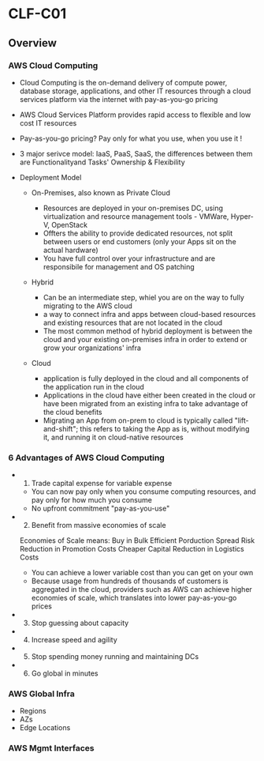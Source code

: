 # CLF-C01

## Overview

### AWS Cloud Computing

- Cloud Computing is the on-demand delivery of compute power, database storage, applications, and other IT resources through a cloud services platform via the internet with pay-as-you-go pricing
- AWS Cloud Services Platform provides rapid access to flexible and low cost IT resources
- Pay-as-you-go pricing? Pay only for what you use, when you use it !
- 3 major serivce model: IaaS, PaaS, SaaS, the differences between them are Functionalityand Tasks' Ownership & Flexibility
- Deployment Model

	- On-Premises, also known as Private Cloud

		- Resources are deployed in your on-premises DC, using virtualization and resource management tools - VMWare, Hyper-V, OpenStack
		- Offters the ability to provide dedicated resources, not split between users or end customers (only your Apps sit on the actual hardware)
		- You have full control over your infrastructure and are responsibile for management and OS patching

	- Hybrid

		- Can be an intermediate step, whiel you are on the way to fully migrating to the AWS cloud
		- a way to connect infra and apps between cloud-based resources and existing resources that are not located in the cloud
		- The most common method of hybrid deployment is between the cloud and your existing on-premises infra in order to extend or grow your organizations' infra

	- Cloud

		- application is fully deployed in the cloud and all components of the application run in the cloud
		- Applications in the cloud have either been created in the cloud or have been migrated from an existing infra to take advantage of the cloud benefits
		- Migrating an App from on-prem to cloud is typically called "lift-and-shift"; this refers to taking the App as is, without modifying it, and running it on cloud-native resources

### 6 Advantages of AWS Cloud Computing

- 1) Trade capital expense for variable expense

	- You can now pay only when you consume computing resources, and pay only for how much you consume
	- No upfront commitment "pay-as-you-use"

- 2) Benefit from massive economies of scale

  Economies of Scale means:
  Buy in Bulk
  Efficient Porduction
  Spread Risk
  Reduction in Promotion Costs
  Cheaper Capital
  Reduction in Logistics Costs

	- You can achieve a lower variable cost than you can get on your own
	- Because usage from hundreds of thousands of customers is aggregated in the cloud, providers such as AWS can achieve higher economies of scale, which translates into lower pay-as-you-go prices

- 3) Stop guessing about capacity
- 4) Increase speed and agility
- 5) Stop spending money running and maintaining DCs
- 6) Go global in minutes

### AWS Global Infra

- Regions
- AZs
- Edge Locations

### AWS Mgmt Interfaces


